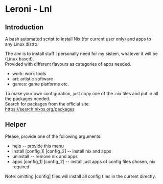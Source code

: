 # Leroni - LnI
## Introduction
A bash automated script to install Nix (for current user only) and apps to any Linux distro.

The aim is to install stuff I personally need for my sistem, whatever it will be (Linux based).  
Provided with different flavours as categories of apps needed.

- work: work tools
- art: artistic software
- games: game platforms
etc.

To make your own configuration, just copy one of the .nix files and put in all the packages needed.  
Search for packages from the official site: https://search.nixos.org/packages 


## Helper
Please, provide one of the following arguments:
+ help -- provide this menu
+ install [config_1] [config_2] -- install nix and apps
+ uninstall -- remove nix and apps
+ apps [config_1] [config_2] -- install just apps of config files chosen, nix required

Note: omitting [config] files will install all config files in the current directly.
